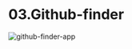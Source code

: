 # 03.Github-finder
![github-finder-app](https://github.com/githublees/03.Github-finder/assets/44081552/e7b0ff02-6a71-4cc8-922a-54cf6f49bee3)

